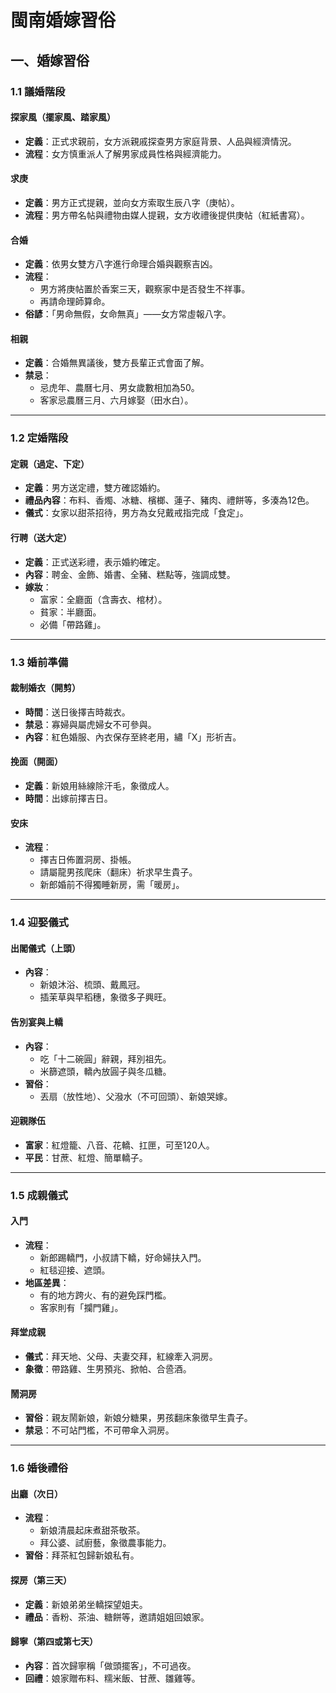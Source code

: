# 閩南婚嫁習俗

## 一、婚嫁習俗

### 1.1 議婚階段

#### 探家風（擺家風、踏家風）
- **定義**：正式求親前，女方派親戚探查男方家庭背景、人品與經濟情況。
- **流程**：女方慎重派人了解男家成員性格與經濟能力。

#### 求庚
- **定義**：男方正式提親，並向女方索取生辰八字（庚帖）。
- **流程**：男方帶名帖與禮物由媒人提親，女方收禮後提供庚帖（紅紙書寫）。

#### 合婚
- **定義**：依男女雙方八字進行命理合婚與觀察吉凶。
- **流程**：
  - 男方將庚帖置於香案三天，觀察家中是否發生不祥事。
  - 再請命理師算命。
- **俗諺**：「男命無假，女命無真」——女方常虛報八字。

#### 相親
- **定義**：合婚無異議後，雙方長輩正式會面了解。
- **禁忌**：
  - 忌虎年、農曆七月、男女歲數相加為50。
  - 客家忌農曆三月、六月嫁娶（田水白）。

---

### 1.2 定婚階段

#### 定親（過定、下定）
- **定義**：男方送定禮，雙方確認婚約。
- **禮品內容**：布料、香燭、冰糖、檳榔、蓮子、豬肉、禮餅等，多湊為12色。
- **儀式**：女家以甜茶招待，男方為女兒戴戒指完成「食定」。

#### 行聘（送大定）
- **定義**：正式送彩禮，表示婚約確定。
- **內容**：聘金、金飾、婚書、全豬、糕點等，強調成雙。
- **嫁妝**：
  - 富家：全廳面（含壽衣、棺材）。
  - 貧家：半廳面。
  - 必備「帶路雞」。

---

### 1.3 婚前準備

#### 裁制婚衣（開剪）
- **時間**：送日後擇吉時裁衣。
- **禁忌**：寡婦與屬虎婦女不可參與。
- **內容**：紅色婚服、內衣保存至終老用，繡「X」形祈吉。

#### 挽面（開面）
- **定義**：新娘用絲線除汗毛，象徵成人。
- **時間**：出嫁前擇吉日。

#### 安床
- **流程**：
  - 擇吉日佈置洞房、掛帳。
  - 請屬龍男孩爬床（翻床）祈求早生貴子。
  - 新郎婚前不得獨睡新房，需「暖房」。

---

### 1.4 迎娶儀式

#### 出閣儀式（上頭）
- **內容**：
  - 新娘沐浴、梳頭、戴鳳冠。
  - 插茉草與早稻穗，象徵多子興旺。

#### 告別宴與上轎
- **內容**：
  - 吃「十二碗圓」辭親，拜別祖先。
  - 米篩遮頭，轎內放圓子與冬瓜糖。
- **習俗**：
  - 丟扇（放性地）、父潑水（不可回頭）、新娘哭嫁。

#### 迎親隊伍
- **富家**：紅燈籠、八音、花轎、扛匣，可至120人。
- **平民**：甘蔗、紅燈、簡單轎子。

---

### 1.5 成親儀式

#### 入門
- **流程**：
  - 新郎踢轎門，小叔請下轎，好命婦扶入門。
  - 紅毯迎接、遮頭。
- **地區差異**：
  - 有的地方跨火、有的避免踩門檻。
  - 客家則有「攔門雞」。

#### 拜堂成親
- **儀式**：拜天地、父母、夫妻交拜，紅線牽入洞房。
- **象徵**：帶路雞、生男預兆、掀帕、合巹酒。

#### 鬧洞房
- **習俗**：親友鬧新娘，新娘分糖果，男孩翻床象徵早生貴子。
- **禁忌**：不可站門檻，不可帶傘入洞房。

---

### 1.6 婚後禮俗

#### 出廳（次日）
- **流程**：
  - 新娘清晨起床煮甜茶敬茶。
  - 拜公婆、試廚藝，象徵農事能力。
- **習俗**：拜茶紅包歸新娘私有。

#### 探房（第三天）
- **定義**：新娘弟弟坐轎探望姐夫。
- **禮品**：香粉、茶油、糖餅等，邀請姐姐回娘家。

#### 歸寧（第四或第七天）
- **內容**：首次歸寧稱「做頭擺客」，不可過夜。
- **回禮**：娘家贈布料、糯米飯、甘蔗、雛雞等。
